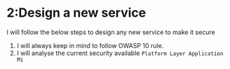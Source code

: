 # 2:Design a new service
I will follow the below steps to design any new service to make it secure

1) I will always keep in mind to follow OWASP 10 rule.
2) I will analyse the current  security available 
`Platform Layer
Application Mi`

